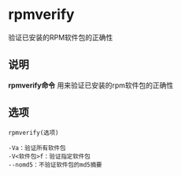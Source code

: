 rpmverify
===

验证已安装的RPM软件包的正确性

## 说明

**rpmverify命令** 用来验证已安装的rpm软件包的正确性

## 选项

```
rpmverify(选项)
```

  

```
-Va：验证所有软件包
-V<软件包>f：验证指定软件包
--nomd5：不验证软件包的md5摘要
```


